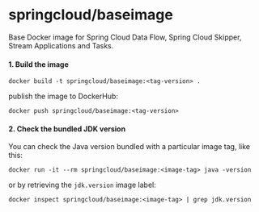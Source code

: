# springcloud/baseimage

Base Docker image for Spring Cloud Data Flow, Spring Cloud Skipper, Stream Applications and Tasks.

#### 1. Build the image

```
docker build -t springcloud/baseimage:<tag-version> . 
``` 

publish the image to DockerHub: 
```
docker push springcloud/baseimage:<tag-version> 
``` 


#### 2. Check the bundled JDK version

You can check the Java version bundled with a particular image tag, like this:

```
docker run -it --rm springcloud/baseimage:<image-tag> java -version
```

or by retrieving the `jdk.version` image label:

```
docker inspect springcloud/baseimage:<image-tag> | grep jdk.version
```
